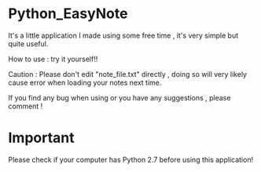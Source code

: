 # Python_EasyNote

It's a little application I made using some free time , it's very simple but quite useful.

How to use :
try it yourself!!

Caution :
Please don't edit "note_file.txt" directly , doing so will very likely cause error when loading your notes next time.

If you find any bug when using or you have any suggestions , please comment !

# Important

Please check if your computer has Python 2.7 before using this application!
